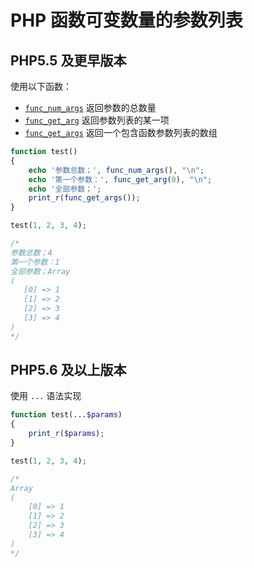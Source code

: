 # PHP 函数可变数量的参数列表

## PHP5.5 及更早版本

使用以下函数：

- [`func_num_args`](https://secure.php.net/manual/zh/function.func-num-args.php) 返回参数的总数量
- [`func_get_arg`](https://secure.php.net/manual/zh/function.func-get-arg.php) 返回参数列表的某一项
- [`func_get_args`](https://secure.php.net/manual/zh/function.func-get-args.php) 返回一个包含函数参数列表的数组

```php
function test()
{
    echo '参数总数；', func_num_args(), "\n";
    echo '第一个参数：', func_get_arg(0), "\n";
    echo '全部参数；';
    print_r(func_get_args());
}

test(1, 2, 3, 4);

/*
参数总数；4
第一个参数：1
全部参数；Array
(
   [0] => 1
   [1] => 2
   [2] => 3
   [3] => 4
)
*/
```

## PHP5.6 及以上版本

使用 `...` 语法实现

```php
function test(...$params)
{
    print_r($params);
}

test(1, 2, 3, 4);

/*
Array         
(             
    [0] => 1  
    [1] => 2  
    [2] => 3  
    [3] => 4  
)
*/
```
